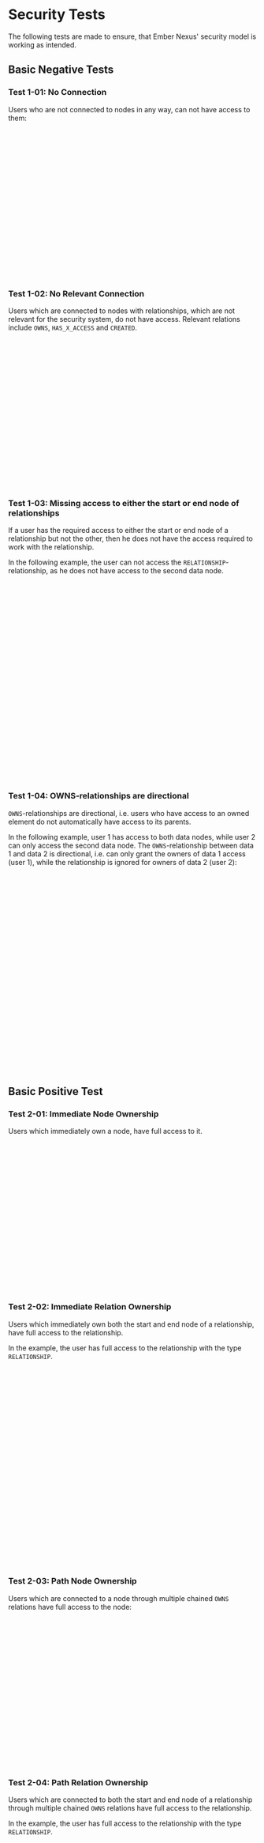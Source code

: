 # Security Tests

The following tests are made to ensure, that Ember Nexus' security model is working as intended.

## Basic Negative Tests

### Test 1-01: No Connection

Users who are not connected to nodes in any way, can not have access to them:

<div id="test-1-01" class="graph-container" style="height:300px"></div>

### Test 1-02: No Relevant Connection

Users which are connected to nodes with relationships, which are not relevant for the security system, do not have
access. Relevant relations include `OWNS`, `HAS_X_ACCESS` and `CREATED`.

<div id="test-1-02" class="graph-container" style="height:300px"></div>

### Test 1-03: Missing access to either the start or end node of relationships

If a user has the required access to either the start or end node of a relationship but not the other, then he does not
have the access required to work with the relationship.

In the following example, the user can not access the `RELATIONSHIP`-relationship, as he does not have access to the
second data node.

<div id="test-1-03" class="graph-container" style="height:400px"></div>

### Test 1-04: OWNS-relationships are directional

`OWNS`-relationships are directional, i.e. users who have access to an owned element do not automatically have access to
its parents.

In the following example, user 1 has access to both data nodes, while user 2 can only access the second data node. The
`OWNS`-relationship between data 1 and data 2 is directional, i.e. can only grant the owners of data 1 access (user 1),
while the relationship is ignored for owners of data 2 (user 2):

<div id="test-1-04" class="graph-container" style="height:400px"></div>

## Basic Positive Test

### Test 2-01: Immediate Node Ownership

Users which immediately own a node, have full access to it.

<div id="test-2-01" class="graph-container" style="height:300px"></div>

### Test 2-02: Immediate Relation Ownership

Users which immediately own both the start and end node of a relationship, have full access to the relationship.

In the example, the user has full access to the relationship with the type `RELATIONSHIP`.

<div id="test-2-02" class="graph-container" style="height:400px"></div>

### Test 2-03: Path Node Ownership

Users which are connected to a node through multiple chained `OWNS` relations have full access to the node:

<div id="test-2-03" class="graph-container" style="height:300px"></div>

### Test 2-04: Path Relation Ownership

Users which are connected to both the start and end node of a relationship through multiple chained `OWNS` relations
have full access to the relationship.

In the example, the user has full access to the relationship with the type `RELATIONSHIP`.

<div id="test-2-04" class="graph-container" style="height:400px"></div>

## Single Group Positive Test

### Test 3-01: Immediate Node Ownership

Users of groups which immediately own a node, have full access to it.

<div id="test-3-01" class="graph-container" style="height:300px"></div>

### Test 3-02: Immediate Relation Ownership

Users of Groups which immediately own both the start and end node of a relationship, have full access to the
relationship.

In the example, the user has full access to the relationship with the type `RELATIONSHIP`.

<div id="test-3-02" class="graph-container" style="height:400px"></div>

### Test 3-03: Path Node Ownership

Users of Groups which are connected to a node through multiple chained `OWNS` relations have full access to the node:

<div id="test-3-03" class="graph-container" style="height:300px"></div>

### Test 3-04: Path Relation Ownership

Users of groups which are connected to both the start and end node of a relationship through multiple chained `OWNS`
relations have full access to the relationship.

In the example, the user has full access to the relationship with the type `RELATIONSHIP`.

<div id="test-3-04" class="graph-container" style="height:400px"></div>

## Multiple Group Positive Test

### Test 4-01: Immediate Node Ownership

Users which are in a chain of groups, where the last group immediately owns a node, have full access to it.

<div id="test-4-01" class="graph-container" style="height:300px"></div>

### Test 4-02: Immediate Relation Ownership

Users which are in a chain of groups, where the last group immediately own both the start and end node of a
relationship, have full access to the relationship.

In the example, the user has full access to the relationship with the type `RELATIONSHIP`.

<div id="test-4-02" class="graph-container" style="height:400px"></div>

### Test 4-03: Path Node Ownership

Users which are in a chain of groups, where the last group is connected to a node through multiple chained `OWNS`
relations have full access to the node:

<div id="test-4-03" class="graph-container" style="height:300px"></div>

### Test 4-04: Path Relation Ownership

Users which are in a chain of groups, where the last group is connected to both the start and end node of a relationship
through multiple chained `OWNS` relations have full access to the relationship.

In the example, the user has full access to the relationship with the type `RELATIONSHIP`.

<div id="test-4-04" class="graph-container" style="height:400px"></div>

## Mixed Group Ownership

### Test 5-01: Mixed Node Ownership

If there are multiple paths of `OWNS`-relations between the user, possible groups and the node, then the user has full
access to the node.

<div id="test-5-01" class="graph-container" style="height:400px"></div>

### Test 5-02: Mixed Relation Ownership

If there are multiple paths of `OWNS`-relations between the user, possible groups and the start and end node of the
relation, then the user has full access to the relation.

<div id="test-5-02" class="graph-container" style="height:400px"></div>

## Limited Access

### Test 6-01: Limited Read Access

If a user is connected via `OWNS`- and `HAS_READ_ACCESS`-relations, then the user has read access to the element and
their children:

<div id="test-6-01" class="graph-container" style="height:700px"></div>

## Edge Cases

### Test 99-01: IS_IN_GROUP after OWNS have no effect

If an `IS_IN_GROUP` relationship appears after at least one `OWNS` relationship, then the `IS_IN_GROUP` relationship
must be ignored / will be handled like any non security related relationship.

In the following example, the user does not have any access to group 2 or data 2, as there are no `OWNS`-paths between
the user and those nodes.

<div id="test-99-01" class="graph-container" style="height:400px"></div>

### Test 99-02: Owning groups give direct access but not to related groups

If users own groups directly or through other groups, then they also own the elements the group owns.  
**However, they do not inherit access to groups connected via `IS_IN_GROUP` relationships.**

In the following example, the user has owning access to the data nodes 1 and 2, as there is a direct chain of
`OWNS`-relations. However, the user does not have access to data node 3.

<div id="test-99-02" class="graph-container" style="height:400px"></div>

### Test 99-03: Users which are part of a group, should have read access to the group itself

With the current security system, users are granted the same rights as the group, but not to the group itself.

Refactoring / edge case prevention work is required.

<script>
renderGraph(document.getElementById('test-1-01'), {
  nodes: [
    { id: 'user', ...userNode },
    { id: 'data', ...dataNode },
  ],
  edges: []
}, 'TB');
renderGraph(document.getElementById('test-1-02'), {
  nodes: [
    { id: 'user', ...userNode },
    { id: 'data', ...dataNode },
  ],
  edges: [
    { source: 'user', target: 'data', label: 'SOME_RELATION' },
  ]
});
renderGraph(document.getElementById('test-1-03'), {
  nodes: [
    { id: 'user', ...userNode },
    { id: 'data1', ...dataNode, label: 'Data 1' },
    { id: 'data2', ...dataNode, label: 'Data 2' },
  ],
  edges: [
    { source: 'user', target: 'data1', label: 'OWNS' },
    { source: 'data1', target: 'data2', label: 'RELATIONSHIP' },
  ]
});
renderGraph(document.getElementById('test-1-04'), {
  nodes: [
    { id: 'user1', ...userNode, label: 'User 1' },
    { id: 'user2', ...userNode, label: 'User 2' },
    { id: 'data1', ...dataNode, label: 'Data 1' },
    { id: 'data2', ...dataNode, label: 'Data 2' },
  ],
  edges: [
    { source: 'user1', target: 'data1', label: 'OWNS' },
    { source: 'data1', target: 'data2', label: 'OWNS' },
    { source: 'user2', target: 'data2', label: 'OWNS' },
  ]
});
renderGraph(document.getElementById('test-2-01'), {
  nodes: [
    { id: 'user', ...userNode },
    { id: 'data', ...dataNode },
  ],
  edges: [
    { source: 'user', target: 'data', label: 'OWNS' },
  ]
});
renderGraph(document.getElementById('test-2-02'), {
  nodes: [
    { id: 'user', ...userNode },
    { id: 'data1', ...dataNode, label: 'Data 1' },
    { id: 'data2', ...dataNode, label: 'Data 2' },
  ],
  edges: [
    { source: 'user', target: 'data1', label: 'OWNS' },
    { source: 'user', target: 'data2', label: 'OWNS' },
    { source: 'data1', target: 'data2', label: 'RELATIONSHIP' },
  ]
});
renderGraph(document.getElementById('test-2-03'), {
  nodes: [
    { id: 'user', ...userNode },
    { id: 'data1', ...dataNode, label: 'Data 1' },
    { id: 'data2', ...dataNode, label: 'Data 2' },
    { id: 'data3', ...dataNode, label: 'Data 3' },
  ],
  edges: [
    { source: 'user', target: 'data1', label: 'OWNS' },
    { source: 'data1', target: 'data2', label: 'OWNS' },
    { source: 'data2', target: 'data3', label: 'OWNS' },
  ]
});
renderGraph(document.getElementById('test-2-04'), {
  nodes: [
    { id: 'user', ...userNode },
    { id: 'data1', ...dataNode, label: 'Data 1' },
    { id: 'data2', ...dataNode, label: 'Data 2' },
    { id: 'data3', ...dataNode, label: 'Data 3' },
    { id: 'data4', ...dataNode, label: 'Data 4' },
    { id: 'data5', ...dataNode, label: 'Data 5' },
    { id: 'data6', ...dataNode, label: 'Data 6' },
  ],
  edges: [
    { source: 'user', target: 'data1', label: 'OWNS' },
    { source: 'data1', target: 'data2', label: 'OWNS' },
    { source: 'data2', target: 'data3', label: 'OWNS' },
    { source: 'user', target: 'data4', label: 'OWNS' },
    { source: 'data4', target: 'data5', label: 'OWNS' },
    { source: 'data5', target: 'data6', label: 'OWNS' },
    { source: 'data3', target: 'data6', label: 'RELATIONSHIP' },
  ]
});
renderGraph(document.getElementById('test-3-01'), {
  nodes: [
    { id: 'user', ...userNode },
    { id: 'group', ...groupNode },
    { id: 'data', ...dataNode },
  ],
  edges: [
    { source: 'user', target: 'group', label: 'IS_IN_GROUP' },
    { source: 'group', target: 'data', label: 'OWNS' },
  ]
});
renderGraph(document.getElementById('test-3-02'), {
  nodes: [
    { id: 'user', ...userNode },
    { id: 'group', ...groupNode },
    { id: 'data1', ...dataNode, label: 'Data 1' },
    { id: 'data2', ...dataNode, label: 'Data 2' },
  ],
  edges: [
    { source: 'user', target: 'group', label: 'IS_IN_GROUP' },
    { source: 'group', target: 'data1', label: 'OWNS' },
    { source: 'group', target: 'data2', label: 'OWNS' },
    { source: 'data1', target: 'data2', label: 'RELATIONSHIP' },
  ]
});
renderGraph(document.getElementById('test-3-03'), {
  nodes: [
    { id: 'user', ...userNode },
    { id: 'group', ...groupNode },
    { id: 'data1', ...dataNode, label: 'Data 1' },
    { id: 'data2', ...dataNode, label: 'Data 2' },
    { id: 'data3', ...dataNode, label: 'Data 3' },
  ],
  edges: [
    { source: 'user', target: 'group', label: 'IS_IN_GROUP' },
    { source: 'group', target: 'data1', label: 'OWNS' },
    { source: 'data1', target: 'data2', label: 'OWNS' },
    { source: 'data2', target: 'data3', label: 'OWNS' },
  ]
});
renderGraph(document.getElementById('test-3-04'), {
  nodes: [
    { id: 'user', ...userNode },
    { id: 'group', ...groupNode },
    { id: 'data1', ...dataNode, label: 'Data 1' },
    { id: 'data2', ...dataNode, label: 'Data 2' },
    { id: 'data3', ...dataNode, label: 'Data 3' },
    { id: 'data4', ...dataNode, label: 'Data 4' },
    { id: 'data5', ...dataNode, label: 'Data 5' },
    { id: 'data6', ...dataNode, label: 'Data 6' },
  ],
  edges: [
    { source: 'user', target: 'group', label: 'IS_IN_GROUP' },
    { source: 'group', target: 'data1', label: 'OWNS' },
    { source: 'data1', target: 'data2', label: 'OWNS' },
    { source: 'data2', target: 'data3', label: 'OWNS' },
    { source: 'group', target: 'data4', label: 'OWNS' },
    { source: 'data4', target: 'data5', label: 'OWNS' },
    { source: 'data5', target: 'data6', label: 'OWNS' },
    { source: 'data3', target: 'data6', label: 'RELATIONSHIP' },
  ]
});
renderGraph(document.getElementById('test-4-01'), {
  nodes: [
    { id: 'user', ...userNode },
    { id: 'group1', ...groupNode, label: 'Group 1' },
    { id: 'group2', ...groupNode, label: 'Group 2' },
    { id: 'group3', ...groupNode, label: 'Group 3' },
    { id: 'data', ...dataNode },
  ],
  edges: [
    { source: 'user', target: 'group1', label: 'IS_IN_GROUP' },
    { source: 'group1', target: 'group2', label: 'IS_IN_GROUP' },
    { source: 'group2', target: 'group3', label: 'IS_IN_GROUP' },
    { source: 'group3', target: 'data', label: 'OWNS' },
  ]
});
renderGraph(document.getElementById('test-4-02'), {
  nodes: [
    { id: 'user', ...userNode },
    { id: 'group1', ...groupNode, label: 'Group 1' },
    { id: 'group2', ...groupNode, label: 'Group 2' },
    { id: 'group3', ...groupNode, label: 'Group 3' },
    { id: 'data1', ...dataNode, label: 'Data 1' },
    { id: 'data2', ...dataNode, label: 'Data 2' },
  ],
  edges: [
    { source: 'user', target: 'group1', label: 'IS_IN_GROUP' },
    { source: 'group1', target: 'group2', label: 'IS_IN_GROUP' },
    { source: 'group2', target: 'group3', label: 'IS_IN_GROUP' },
    { source: 'group3', target: 'data1', label: 'OWNS' },
    { source: 'group3', target: 'data2', label: 'OWNS' },
    { source: 'data1', target: 'data2', label: 'RELATIONSHIP' },
  ]
});
renderGraph(document.getElementById('test-4-03'), {
  nodes: [
    { id: 'user', ...userNode },
    { id: 'group1', ...groupNode, label: 'Group 1' },
    { id: 'group2', ...groupNode, label: 'Group 2' },
    { id: 'group3', ...groupNode, label: 'Group 3' },
    { id: 'data1', ...dataNode, label: 'Data 1' },
    { id: 'data2', ...dataNode, label: 'Data 2' },
    { id: 'data3', ...dataNode, label: 'Data 3' },
  ],
  edges: [
    { source: 'user', target: 'group1', label: 'IS_IN_GROUP' },
    { source: 'group1', target: 'group2', label: 'IS_IN_GROUP' },
    { source: 'group2', target: 'group3', label: 'IS_IN_GROUP' },
    { source: 'group3', target: 'data1', label: 'OWNS' },
    { source: 'data1', target: 'data2', label: 'OWNS' },
    { source: 'data2', target: 'data3', label: 'OWNS' },
  ]
});
renderGraph(document.getElementById('test-4-04'), {
  nodes: [
    { id: 'user', ...userNode },
    { id: 'group1', ...groupNode, label: 'Group 1' },
    { id: 'group2', ...groupNode, label: 'Group 2' },
    { id: 'group3', ...groupNode, label: 'Group 3' },
    { id: 'data1', ...dataNode, label: 'Data 1' },
    { id: 'data2', ...dataNode, label: 'Data 2' },
    { id: 'data3', ...dataNode, label: 'Data 3' },
    { id: 'data4', ...dataNode, label: 'Data 4' },
    { id: 'data5', ...dataNode, label: 'Data 5' },
    { id: 'data6', ...dataNode, label: 'Data 6' },
  ],
  edges: [
    { source: 'user', target: 'group1', label: 'IS_IN_GROUP' },
    { source: 'group1', target: 'group2', label: 'IS_IN_GROUP' },
    { source: 'group2', target: 'group3', label: 'IS_IN_GROUP' },
    { source: 'group3', target: 'data1', label: 'OWNS' },
    { source: 'data1', target: 'data2', label: 'OWNS' },
    { source: 'data2', target: 'data3', label: 'OWNS' },
    { source: 'group3', target: 'data4', label: 'OWNS' },
    { source: 'data4', target: 'data5', label: 'OWNS' },
    { source: 'data5', target: 'data6', label: 'OWNS' },
    { source: 'data3', target: 'data6', label: 'RELATIONSHIP' },
  ]
});
renderGraph(document.getElementById('test-5-01'), {
  nodes: [
    { id: 'user', ...userNode },
    { id: 'group1', ...groupNode, label: 'Group 1' },
    { id: 'group2', ...groupNode, label: 'Group 2' },
    { id: 'data1', ...dataNode, label: 'Data 1' },
    { id: 'data2', ...dataNode, label: 'Data 2' },
    { id: 'data3', ...dataNode, label: 'Data 3' },
  ],
  edges: [
    { source: 'user', target: 'group1', label: 'IS_IN_GROUP' },
    { source: 'group1', target: 'group2', label: 'IS_IN_GROUP' },
    { source: 'group2', target: 'data1', label: 'OWNS' },
    { source: 'data1', target: 'data2', label: 'OWNS' },
    { source: 'data2', target: 'data3', label: 'OWNS' },
    { source: 'user', target: 'data2', label: 'OWNS' }
  ]
});
renderGraph(document.getElementById('test-5-02'), {
  nodes: [
    { id: 'user', ...userNode },
    { id: 'group1', ...groupNode, label: 'Group 1' },
    { id: 'group2', ...groupNode, label: 'Group 2' },
    { id: 'data1', ...dataNode, label: 'Data 1' },
    { id: 'data2', ...dataNode, label: 'Data 2' },
    { id: 'data3', ...dataNode, label: 'Data 3' },
    { id: 'data4', ...dataNode, label: 'Data 4' },
    { id: 'data5', ...dataNode, label: 'Data 5' },
    { id: 'data6', ...dataNode, label: 'Data 6' },
  ],
  edges: [
    { source: 'user', target: 'group1', label: 'IS_IN_GROUP' },
    { source: 'group1', target: 'group2', label: 'IS_IN_GROUP' },
    { source: 'group2', target: 'data1', label: 'OWNS' },
    { source: 'data1', target: 'data2', label: 'OWNS' },
    { source: 'data2', target: 'data3', label: 'OWNS' },
    { source: 'user', target: 'data4', label: 'OWNS' },
    { source: 'data4', target: 'data5', label: 'OWNS' },
    { source: 'data5', target: 'data6', label: 'OWNS' },
    { source: 'data3', target: 'data6', label: 'RELATIONSHIP' },
  ]
});
renderGraph(document.getElementById('test-6-01'), {
  nodes: [
    { id: 'user', ...userNode },
    { id: 'group1', ...groupNode, label: 'Group 1' },
    { id: 'group2', ...groupNode, label: 'Group 2' },
    { id: 'group3', ...groupNode, label: 'Group 3' },
    { id: 'data1', ...dataNode, label: 'Data 1' },
    { id: 'data2', ...dataNode, label: 'Data 2' },
    { id: 'data3', ...dataNode, label: 'Data 3' },
    { id: 'data4', ...dataNode, label: 'Data 4' },
    { id: 'data5', ...dataNode, label: 'Data 5' },
    { id: 'data6', ...dataNode, label: 'Data 6' },
    { id: 'data7', ...dataNode, label: 'Data 7' },
    { id: 'data8', ...dataNode, label: 'Data 8' },
    { id: 'data9', ...dataNode, label: 'Data 9' },
  ],
  edges: [
    { source: 'user', target: 'data1', label: 'HAS_READ_ACCESS' },
    { source: 'data1', target: 'data2', label: 'OWNS' },
    { source: 'data1', target: 'data3', label: 'OWNS' },
    { source: 'data2', target: 'data3', label: 'RELATIONSHIP' },
    { source: 'user', target: 'group1', label: 'IS_IN_GROUP' },
    { source: 'group1', target: 'data4', label: 'HAS_READ_ACCESS' },
    { source: 'data4', target: 'data5', label: 'OWNS' },
    { source: 'data4', target: 'data6', label: 'OWNS' },
    { source: 'data5', target: 'data6', label: 'RELATIONSHIP' },
    { source: 'user', target: 'group2', label: 'IS_IN_GROUP' },
    { source: 'group2', target: 'group3', label: 'IS_IN_GROUP' },
    { source: 'group3', target: 'data7', label: 'HAS_READ_ACCESS' },
    { source: 'data7', target: 'data8', label: 'OWNS' },
    { source: 'data7', target: 'data9', label: 'OWNS' },
    { source: 'data8', target: 'data9', label: 'RELATIONSHIP' }
  ]
});
renderGraph(document.getElementById('test-99-01'), {
  nodes: [
    { id: 'user', ...userNode },
    { id: 'group1', ...groupNode, label: 'Group 1' },
    { id: 'group2', ...groupNode, label: 'Group 2' },
    { id: 'data1', ...dataNode, label: 'Data 1' },
    { id: 'data2', ...dataNode, label: 'Data 2' },
  ],
  edges: [
    { source: 'user', target: 'group1', label: 'IS_IN_GROUP' },
    { source: 'group1', target: 'data1', label: 'OWNS' },
    { source: 'data1', target: 'group2', label: 'IS_IN_GROUP' },
    { source: 'group2', target: 'data2', label: 'OWNS' }
  ]
});
renderGraph(document.getElementById('test-99-02'), {
  nodes: [
    { id: 'user', ...userNode },
    { id: 'group1', ...groupNode, label: 'Group 1' },
    { id: 'group2', ...groupNode, label: 'Group 2' },
    { id: 'group3', ...groupNode, label: 'Group 3' },
    { id: 'data1', ...dataNode, label: 'Data 1' },
    { id: 'data2', ...dataNode, label: 'Data 2' },
    { id: 'data3', ...dataNode, label: 'Data 3' },
  ],
  edges: [
    { source: 'user', target: 'group1', label: 'IS_IN_GROUP' },
    { source: 'group1', target: 'group2', label: 'OWNS' },
    { source: 'group2', target: 'group3', label: 'IS_IN_GROUP' },
    { source: 'group1', target: 'data1', label: 'OWNS' },
    { source: 'group2', target: 'data2', label: 'OWNS' },
    { source: 'group3', target: 'data3', label: 'OWNS' }
  ]
});
</script>
